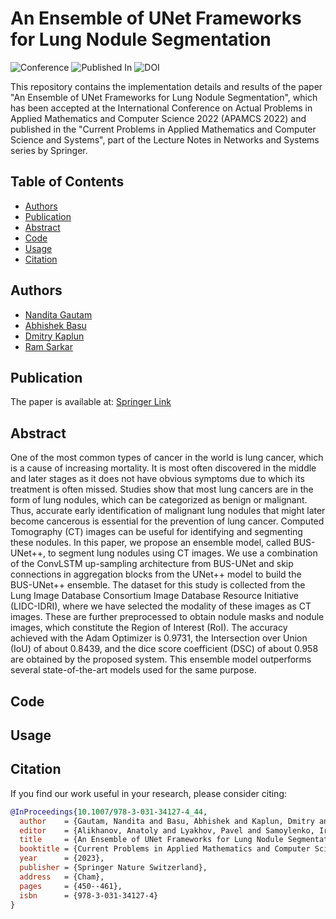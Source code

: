 # An Ensemble of UNet Frameworks for Lung Nodule Segmentation

![Conference](https://img.shields.io/badge/Conference-APAMCS%202022-blue)
![Published In](https://img.shields.io/badge/Published%20In-Springer%20LNNS-green)
![DOI](https://img.shields.io/badge/DOI-10.1007%2F978--3--031--34127--4__44-blue)

This repository contains the implementation details and results of the paper "An Ensemble of UNet Frameworks for Lung Nodule Segmentation", which has been accepted at the International Conference on Actual Problems in Applied Mathematics and Computer Science 2022 (APAMCS 2022) and published in the "Current Problems in Applied Mathematics and Computer Science and Systems", part of the Lecture Notes in Networks and Systems series by Springer.

## Table of Contents
- [Authors](#authors)
- [Publication](#publication)
- [Abstract](#abstract)
- [Code](#code)
- [Usage](#usage)
- [Citation](#citation)

## Authors

- [Nandita Gautam](https://www.linkedin.com/in/nandita-gautam-a7932b95/) 
- [Abhishek Basu](https://www.linkedin.com/in/iabhishekbasu/) 
- [Dmitry Kaplun](https://etu.ru/en/educators/persons/dmitry-i-kaplun)
- [Ram Sarkar](http://www.jaduniv.edu.in/profile.php?uid=686)

## Publication

The paper is available at: [Springer Link](https://doi.org/10.1007/978-3-031-34127-4_44)

## Abstract

One of the most common types of cancer in the world is lung cancer, which is a cause of increasing mortality. It is most often discovered in the middle and later stages as it does not have obvious symptoms due to which its treatment is often missed. Studies show that most lung cancers are in the form of lung nodules, which can be categorized as benign or malignant. Thus, accurate early identification of malignant lung nodules that might later become cancerous is essential for the prevention of lung cancer. Computed Tomography (CT) images can be useful for identifying and segmenting these nodules. In this paper, we propose an ensemble model, called BUS-UNet++, to segment lung nodules using CT images. We use a combination of the ConvLSTM up-sampling architecture from BUS-UNet and skip connections in aggregation blocks from the UNet++ model to build the BUS-UNet++ ensemble. The dataset for this study is collected from the Lung Image Database Consortium Image Database Resource Initiative (LIDC-IDRI), where we have selected the modality of these images as CT images. These are further preprocessed to obtain nodule masks and nodule images, which constitute the Region of Interest (RoI). The accuracy achieved with the Adam Optimizer is 0.9731, the Intersection over Union (IoU) of about 0.8439, and the dice score coefficient (DSC) of about 0.958 are obtained by the proposed system. This ensemble model outperforms several state-of-the-art models used for the same purpose.

## Code


## Usage


## Citation

If you find our work useful in your research, please consider citing:

```bibtex
@InProceedings{10.1007/978-3-031-34127-4_44,
  author    = {Gautam, Nandita and Basu, Abhishek and Kaplun, Dmitry and Sarkar, Ram},
  editor    = {Alikhanov, Anatoly and Lyakhov, Pavel and Samoylenko, Irina},
  title     = {An Ensemble of UNet Frameworks for Lung Nodule Segmentation},
  booktitle = {Current Problems in Applied Mathematics and Computer Science and Systems},
  year      = {2023},
  publisher = {Springer Nature Switzerland},
  address   = {Cham},
  pages     = {450--461},
  isbn      = {978-3-031-34127-4}
}

